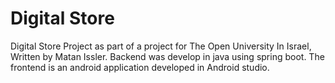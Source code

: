 # Digital Store

Digital Store Project as part of a project for The Open University In Israel,
Written by Matan Issler.
Backend was develop in java using spring boot.
The frontend is an android application developed in Android studio.
